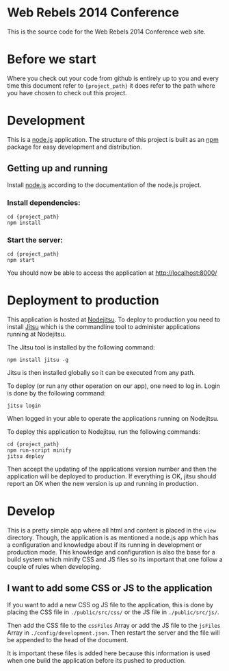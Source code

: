 # Web Rebels 2014 Conference

This is the source code for the Web Rebels 2014 Conference web site.



# Before we start

Where you check out your code from github is entirely up to you and every time 
this document refer to ```{project_path}``` it does refer to the path where you 
have chosen to check out this project.



# Development

This is a [node.js](http://nodejs.org/) application. The structure of this 
project is built as an [npm](https://npmjs.org/) package for easy development 
and distribution.


## Getting up and running

Install [node.js](http://nodejs.org/) according to the documentation of the 
node.js project.

### Install dependencies:

    cd {project_path}
    npm install

### Start the server:

    cd {project_path}
    npm start

You should now be able to access the application at 
[http://localhost:8000/](http://localhost:8000/)



# Deployment to production

This application is hosted at [Nodejitsu](https://www.nodejitsu.com/). To deploy 
to production you need to install [Jitsu](https://github.com/nodejitsu/jitsu) 
which is the commandline tool to administer applications running at Nodejitsu. 

The Jitsu tool is installed by the following command:

    npm install jitsu -g

Jitsu is then installed globally so it can be executed from any path. 

To deploy (or run any other operation on our app), one need to log in. Login is 
done by the following command:

    jitsu login

When logged in your able to operate the applications running on Nodejitsu.

To deploy this application to Nodejitsu, run the following commands:

    cd {project_path}
    npm run-script minify
    jitsu deploy

Then accept the updating of the applications version number and then the 
application will be deployed to production. If everything is OK, jitsu should 
report an OK when the new version is up and running in production.



# Develop

This is a pretty simple app where all html and content is placed in the ```view```
directory. Though, the application is as mentioned a node.js app which has a
configuration and knowledge about if its running in development or production
mode. This knowledge and configuration is also the base for a build system
which minify CSS and JS files so its important that one follow a couple of
rules when developing.


## I want to add some CSS or JS to the application

If you want to add a new CSS og JS file to the application, this is done
by placing the CSS file in ```./public/src/css/``` or the JS file in
```./public/src/js/```.

Then add the CSS file to the ```cssFiles``` Array or add the JS file to the 
```jsFiles``` Array in ```./config/development.json```. Then restart the server
and the file will be appended to the head of the document.

It is important these files is added here because this information is used
when one build the application before its pushed to production.
